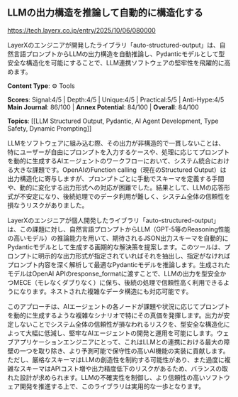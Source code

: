 ## LLMの出力構造を推論して自動的に構造化する

https://tech.layerx.co.jp/entry/2025/10/06/080000

LayerXのエンジニアが開発したライブラリ「auto-structured-output」は、自然言語プロンプトからLLMの出力構造を自動推論し、Pydanticモデルとして型安全な構造化を可能にすることで、LLM連携ソフトウェアの堅牢性を飛躍的に高めます。

**Content Type**: ⚙️ Tools

**Scores**: Signal:4/5 | Depth:4/5 | Unique:4/5 | Practical:5/5 | Anti-Hype:4/5
**Main Journal**: 86/100 | **Annex Potential**: 84/100 | **Overall**: 84/100

**Topics**: [[LLM Structured Output, Pydantic, AI Agent Development, Type Safety, Dynamic Prompting]]

LLMをソフトウェアに組み込む際、その出力が非構造的で一貫しないことは、特にユーザーが自由にプロンプトを入力するケースや、処理に応じてプロンプトを動的に生成するAIエージェントのワークフローにおいて、システム統合における大きな課題です。OpenAIのFunction calling（現在のStructured Output）は出力構造化に寄与しますが、プロンプトごとに手動でスキーマを定義する手間や、動的に変化する出力形式への対応が困難でした。結果として、LLMの応答形式が不安定になり、後続処理でのデータ利用が難しく、システム全体の信頼性を損なうリスクがありました。

LayerXのエンジニアが個人開発したライブラリ「auto-structured-output」は、この課題に対し、自然言語プロンプトからLLM（GPT-5等のReasoning性能の高いモデル）の推論能力を用いて、期待されるJSON出力スキーマを自動的にPydanticモデルとして生成する画期的な解決策を提案します。このツールは、プロンプトに明示的な出力形式が指定されていればそれを抽出し、指定がなければプロンプト内容を深く解析して最適なPydanticモデルを推論します。生成されたモデルはOpenAI APIのresponse_formatに渡すことで、LLMの出力を型安全かつMECE（モレなくダブりなく）に保ち、後続の処理で信頼性高く利用できるようになります。ネストされた複雑なデータ構造にも対応可能です。

このアプローチは、AIエージェントの各ノードが課題や状況に応じてプロンプトを動的に生成するような複雑なシナリオで特にその真価を発揮します。出力が安定しないことでシステム全体の信頼性が損なわれるリスクを、型安全な構造化によって大幅に低減し、堅牢なAIエージェントの開発と運用を可能にします。ウェブアプリケーションエンジニアにとって、これはLLMとの連携における最大の障壁の一つを取り除き、より予測可能で保守性の高いAI機能の実装に貢献します。ただし、厳格なスキーマはLLMの創造性を制約する可能性があり、また過度に複雑なスキーマはAPIコスト増や出力精度低下のリスクがあるため、バランスの取れた設計が求められます。LLMの不確実性を制御し、より信頼性の高いソフトウェア開発を推進する上で、このライブラリは実用的な一歩となります。